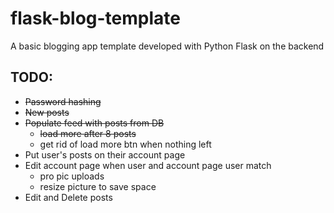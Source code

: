 # flask-blog-template
A basic blogging app template developed with Python Flask on the backend


## TODO:

* ~~Password hashing~~
* ~~New posts~~
* ~~Populate feed with posts from DB~~
    * ~~load more after 8 posts~~
    * get rid of load more btn when nothing left
* Put user's posts on their account page
* Edit account page when user and account page user match
    * pro pic uploads
    * resize picture to save space
* Edit and Delete posts



